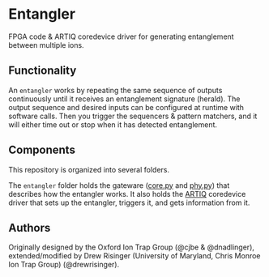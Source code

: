 # Entangler

FPGA code & ARTIQ coredevice driver for generating entanglement between multiple ions.

## Functionality

An ``entangler`` works by repeating the same sequence of outputs continuously until it
receives an entanglement signature (herald). The output sequence and desired inputs can
be configured at runtime with software calls. Then you trigger the sequencers & pattern
matchers, and it will either time out or stop when it has detected entanglement.

## Components

This repository is organized into several folders.

The ``entangler`` folder holds the gateware ([core.py](./entangler/core.py)
and [phy.py](./entangler/phy.py)) that describes how the entangler works.
It also holds the [ARTIQ](http://github.com/m-labs/artiq) coredevice driver that
sets up the entangler, triggers it, and gets information from it.

## Authors

Originally designed by the Oxford Ion Trap Group (@cjbe & @dnadlinger), extended/modified
by Drew Risinger (University of Maryland, Chris Monroe Ion Trap Group) (@drewrisinger).
